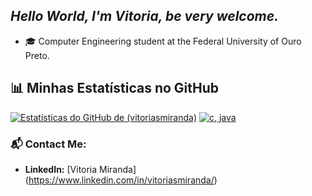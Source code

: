 ## *Hello World, I'm Vitoria, be very welcome.*
- 🎓 Computer Engineering student at the Federal University of Ouro Preto.

## 📊 Minhas Estatísticas no GitHub
[![Estatísticas do GitHub de (vitoriasmiranda)](https://github-readme-stats.vercel.app/api?username=vitoriasmiranda&show_icons=true&theme=tokyonight&hide_border=true&include_all_commits=true&count_private=true)](https://github.com/anuraghazra/github-readme-stats)
[![c, java](https://github-readme-stats.vercel.app/api/top-langs/?username=vitoriasmiranda&layout=compact&theme=tokyonight&hide_border=true)](https://github.com/anuraghazra/github-readme-stats)

### 📬 Contact Me:
- **LinkedIn:** [Vitoria Miranda] (https://www.linkedin.com/in/vitoriasmiranda/)
<!---
vitoriasmiranda/vitoriasmiranda is a ✨ special ✨ repository because its `README.md` (this file) appears on your GitHub profile.
You can click the Preview link to take a look at your changes.
--->
